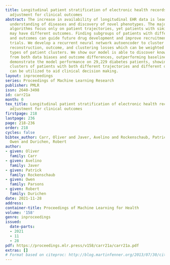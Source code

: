 ```yaml
---
title: Longitudinal patient stratification of electronic health records with flexible
  adjustment for clinical outcomes
abstract: The increase in availability of longitudinal EHR data is leading to improved
  understanding of diseases and discovery of novel phenotypes. The majority of clustering
  algorithms focus only on patient trajectories, yet patients with similar trajectories
  may have different outcomes. Finding subgroups of patients with different trajectories
  and outcomes can guide future drug development and improve recruitment to clinical
  trials. We develop a recurrent neural network autoencoder to cluster EHR data using
  reconstruction, outcome, and clustering losses which can be weighted to find different
  types of patient clusters. We show our model is able to discover known clusters
  from both data biases and outcome differences, outperforming baseline models. We
  demonstrate the model performance on 29,229 diabetes patients, showing it finds
  clusters of patients with both different trajectories and different outcomes which
  can be utilized to aid clinical decision making.
layout: inproceedings
series: Proceedings of Machine Learning Research
publisher: PMLR
issn: 2640-3498
id: carr21a
month: 0
tex_title: Longitudinal patient stratification of electronic health records with flexible
  adjustment for clinical outcomes
firstpage: 218
lastpage: 236
page: 218-236
order: 218
cycles: false
bibtex_author: Carr, Oliver and Javer, Avelino and Rockenschaub, Patrick and Parsons,
  Owen and Durichen, Robert
author:
- given: Oliver
  family: Carr
- given: Avelino
  family: Javer
- given: Patrick
  family: Rockenschaub
- given: Owen
  family: Parsons
- given: Robert
  family: Durichen
date: 2021-11-28
address:
container-title: Proceedings of Machine Learning for Health
volume: '158'
genre: inproceedings
issued:
  date-parts:
  - 2021
  - 11
  - 28
pdf: https://proceedings.mlr.press/v158/carr21a/carr21a.pdf
extras: []
# Format based on citeproc: http://blog.martinfenner.org/2013/07/30/citeproc-yaml-for-bibliographies/
---
```

